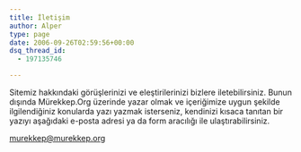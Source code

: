 ```yaml
---
title: İletişim
author: Alper
type: page
date: 2006-09-26T02:59:56+00:00
dsq_thread_id:
  - 197135746

---
```

Sitemiz hakkındaki görüşlerinizi ve eleştirilerinizi bizlere iletebilirsiniz. Bunun dışında Mürekkep.Org üzerinde yazar olmak ve içeriğimize uygun şekilde ilgilendiğiniz konularda yazı yazmak isterseniz, kendinizi kısaca tanıtan bir yazıyı aşağıdaki e-posta adresi ya da form aracılığı ile ulaştırabilirsiniz.

<murekkep@murekkep.org>
